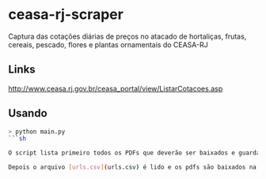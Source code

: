 # ceasa-rj-scraper
Captura das cotações diárias de preços no atacado de hortaliças, frutas, cereais, pescado, flores e plantas ornamentais do CEASA-RJ

## Links

http://www.ceasa.rj.gov.br/ceasa_portal/view/ListarCotacoes.asp

## Usando

```sh
> python main.py
```sh

O script lista primeiro todos os PDFs que deverão ser baixados e guarda no arquivo [urls.csv](urls.csv).

Depois o arquivo [urls.csv](urls.csv) é lido e os pdfs são baixados na pasta [downloads](downloads).

